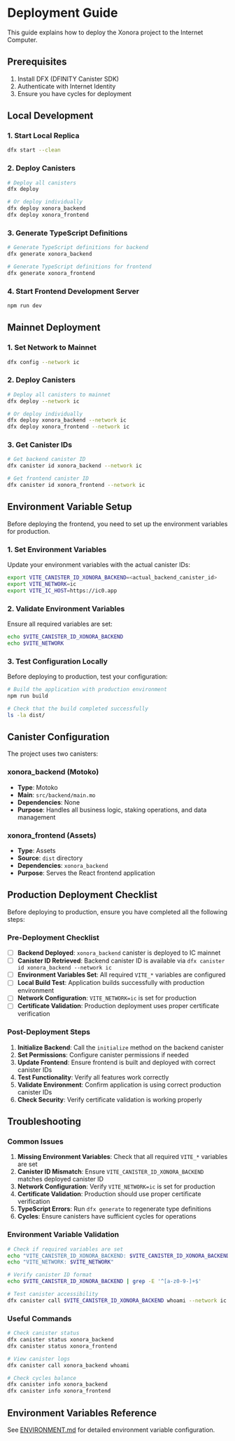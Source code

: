 # Deployment Guide

This guide explains how to deploy the Xonora project to the Internet Computer.

## Prerequisites

1. Install DFX (DFINITY Canister SDK)
2. Authenticate with Internet Identity
3. Ensure you have cycles for deployment

## Local Development

### 1. Start Local Replica

```bash
dfx start --clean
```

### 2. Deploy Canisters

```bash
# Deploy all canisters
dfx deploy

# Or deploy individually
dfx deploy xonora_backend
dfx deploy xonora_frontend
```

### 3. Generate TypeScript Definitions

```bash
# Generate TypeScript definitions for backend
dfx generate xonora_backend

# Generate TypeScript definitions for frontend
dfx generate xonora_frontend
```

### 4. Start Frontend Development Server

```bash
npm run dev
```

## Mainnet Deployment

### 1. Set Network to Mainnet

```bash
dfx config --network ic
```

### 2. Deploy Canisters

```bash
# Deploy all canisters to mainnet
dfx deploy --network ic

# Or deploy individually
dfx deploy xonora_backend --network ic
dfx deploy xonora_frontend --network ic
```

### 3. Get Canister IDs

```bash
# Get backend canister ID
dfx canister id xonora_backend --network ic

# Get frontend canister ID
dfx canister id xonora_frontend --network ic
```

## Environment Variable Setup

Before deploying the frontend, you need to set up the environment variables for production.

### 1. Set Environment Variables

Update your environment variables with the actual canister IDs:

```bash
export VITE_CANISTER_ID_XONORA_BACKEND=<actual_backend_canister_id>
export VITE_NETWORK=ic
export VITE_IC_HOST=https://ic0.app
```

### 2. Validate Environment Variables

Ensure all required variables are set:

```bash
echo $VITE_CANISTER_ID_XONORA_BACKEND
echo $VITE_NETWORK
```

### 3. Test Configuration Locally

Before deploying to production, test your configuration:

```bash
# Build the application with production environment
npm run build

# Check that the build completed successfully
ls -la dist/
```

## Canister Configuration

The project uses two canisters:

### xonora_backend (Motoko)
- **Type**: Motoko
- **Main**: `src/backend/main.mo`
- **Dependencies**: None
- **Purpose**: Handles all business logic, staking operations, and data management

### xonora_frontend (Assets)
- **Type**: Assets
- **Source**: `dist` directory
- **Dependencies**: `xonora_backend`
- **Purpose**: Serves the React frontend application

## Production Deployment Checklist

Before deploying to production, ensure you have completed all the following steps:

### Pre-Deployment Checklist

- [ ] **Backend Deployed**: `xonora_backend` canister is deployed to IC mainnet
- [ ] **Canister ID Retrieved**: Backend canister ID is available via `dfx canister id xonora_backend --network ic`
- [ ] **Environment Variables Set**: All required `VITE_*` variables are configured
- [ ] **Local Build Test**: Application builds successfully with production environment
- [ ] **Network Configuration**: `VITE_NETWORK=ic` is set for production
- [ ] **Certificate Validation**: Production deployment uses proper certificate verification

### Post-Deployment Steps

1. **Initialize Backend**: Call the `initialize` method on the backend canister
2. **Set Permissions**: Configure canister permissions if needed
3. **Update Frontend**: Ensure frontend is built and deployed with correct canister IDs
4. **Test Functionality**: Verify all features work correctly
5. **Validate Environment**: Confirm application is using correct production canister IDs
6. **Check Security**: Verify certificate validation is working properly

## Troubleshooting

### Common Issues

1. **Missing Environment Variables**: Check that all required `VITE_*` variables are set
2. **Canister ID Mismatch**: Ensure `VITE_CANISTER_ID_XONORA_BACKEND` matches deployed canister ID
3. **Network Configuration**: Verify `VITE_NETWORK=ic` is set for production
4. **Certificate Validation**: Production should use proper certificate verification
5. **TypeScript Errors**: Run `dfx generate` to regenerate type definitions
6. **Cycles**: Ensure canisters have sufficient cycles for operations

### Environment Variable Validation

```bash
# Check if required variables are set
echo "VITE_CANISTER_ID_XONORA_BACKEND: $VITE_CANISTER_ID_XONORA_BACKEND"
echo "VITE_NETWORK: $VITE_NETWORK"

# Verify canister ID format
echo $VITE_CANISTER_ID_XONORA_BACKEND | grep -E '^[a-z0-9-]+$'

# Test canister accessibility
dfx canister call $VITE_CANISTER_ID_XONORA_BACKEND whoami --network ic
```

### Useful Commands

```bash
# Check canister status
dfx canister status xonora_backend
dfx canister status xonora_frontend

# View canister logs
dfx canister call xonora_backend whoami

# Check cycles balance
dfx canister info xonora_backend
dfx canister info xonora_frontend
```

## Environment Variables Reference

See [ENVIRONMENT.md](./ENVIRONMENT.md) for detailed environment variable configuration.

